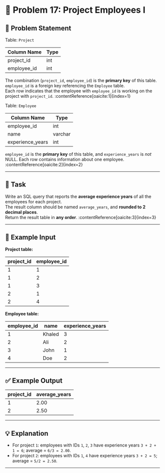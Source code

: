 # 🧩 Problem 17: Project Employees I

## 📝 Problem Statement

Table: `Project`

| Column Name   | Type |
|---------------|------|
| project_id    | int  |
| employee_id   | int  |

The combination (`project_id`, `employee_id`) is the **primary key** of this table.  
`employee_id` is a foreign key referencing the `Employee` table.  
Each row indicates that the employee with `employee_id` is working on the project with `project_id`. :contentReference[oaicite:1]{index=1}

Table: `Employee`

| Column Name       | Type    |
|-------------------|---------|
| employee_id       | int     |
| name              | varchar |
| experience_years  | int     |

`employee_id` is the **primary key** of this table, and `experience_years` is *not* NULL. Each row contains information about one employee. :contentReference[oaicite:2]{index=2}

---

## 🎯 Task

Write an SQL query that reports the **average experience years** of all the employees for each project.  
The result column should be named `average_years`, and **rounded to 2 decimal places**.  
Return the result table in **any order**. :contentReference[oaicite:3]{index=3}

---

## 🧮 Example Input

**Project table:**

| project_id | employee_id |
|------------|-------------|
| 1          | 1           |
| 1          | 2           |
| 1          | 3           |
| 2          | 1           |
| 2          | 4           |

**Employee table:**

| employee_id | name   | experience_years |
|-------------|--------|------------------|
| 1           | Khaled | 3                |
| 2           | Ali    | 2                |
| 3           | John   | 1                |
| 4           | Doe    | 2                |

---

## ✅ Example Output

| project_id | average_years |
|------------|---------------|
| 1          | 2.00          |
| 2          | 2.50          |

---

## 💡 Explanation

- For project `1`: employees with IDs `1`, `2`, `3` have experience years `3 + 2 + 1 = 6`; average = `6/3 = 2.00`.  
- For project `2`: employees with IDs `1`, `4` have experience years `3 + 2 = 5`; average = `5/2 = 2.50`.

---
